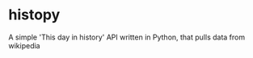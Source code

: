 histopy
=======

A simple 'This day in history' API written in Python, that pulls data from wikipedia